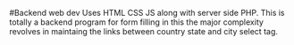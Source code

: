 #Backend web dev
Uses HTML CSS JS along with server side PHP. 
This is totally a backend program for form filling in this the major complexity revolves in maintaing the links between country state and city select tag. 

 
